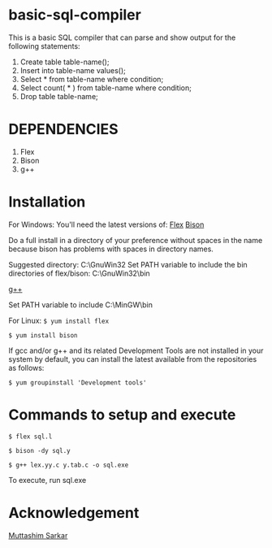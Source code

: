 # basic-sql-compiler
This is a basic SQL compiler that can parse and show output for the following statements:
1. Create table table-name();
2. Insert into table-name values();
3. Select * from table-name where condition;
4. Select count( * ) from table-name where condition;
5. Drop table table-name;

# DEPENDENCIES
1. Flex
2. Bison
3. g++

# Installation

For Windows:
You'll need the latest versions of:
[Flex](http://gnuwin32.sourceforge.net/packages/flex.htm) 
[Bison](http://gnuwin32.sourceforge.net/packages/bison.htm)

Do a full install in a directory of your preference without spaces in the name because bison has problems with spaces in directory names.

Suggested directory: 
C:\GnuWin32
Set PATH variable to include the bin directories of flex/bison: C:\GnuWin32\bin

[g++](http://www.mingw.org/)

Set PATH variable to include C:\MinGW\bin

For Linux:
`$ yum install flex`

`$ yum install bison`

If gcc and/or g++ and its related Development Tools are not installed in your system by default, you can install the latest available from the repositories as follows:

`$ yum groupinstall 'Development tools'`

# Commands to setup and execute

`$ flex sql.l`

`$ bison -dy sql.y`

`$ g++ lex.yy.c y.tab.c -o sql.exe`

To execute, run sql.exe

# Acknowledgement
[Muttashim Sarkar](https://github.com/Muttashim)
